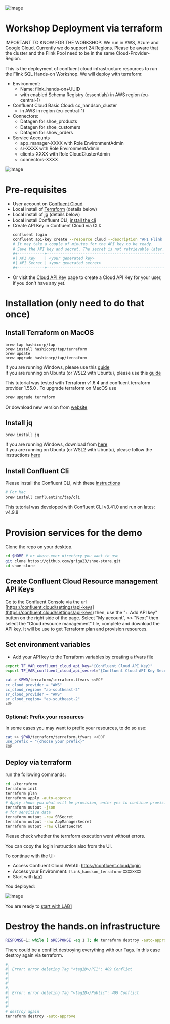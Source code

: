 ![image](img/confluent-logo-300-2.png)

# Workshop Deployment via terraform

IMPORTANT TO KNOW FOR THE WORKSHOP:
We run in AWS, Azure and Google Cloud. Currently we do support [24 Regions](https://docs.confluent.io/cloud/current/flink/overview.html#af-long-is-everywhere).
Please be aware that the cluster and the Flink Pool need to be in the same Cloud-Provider-Region.

This is the deployment of confluent cloud infrastructure resources to run the Flink SQL Hands-on Workshop.
We will deploy with terraform:
 - Environment:
     - Name: flink_hands-on+UUID
     - with enabled Schema Registry (essentials) in AWS region (eu-central-1)
 - Confluent Cloud Basic Cloud: cc_handson_cluster
    - in AWS in region (eu-central-1)
 - Connectors:
    - Datagen for shoe_products
    - Datagen for shoe_customers 
    - Datagen for show_orders
 - Service Accounts
    - app_manager-XXXX with Role EnvironmentAdmin
    - sr-XXXX with Role EnvironmentAdmin
    - clients-XXXX with Role CloudClusterAdmin
    - connectors-XXXX
 
![image](img/terraform_deployment.png)

# Pre-requisites
- User account on [Confluent Cloud](https://www.confluent.io/confluent-cloud/tryfree)
- Local install of [Terraform](https://www.terraform.io) (details below)
- Local install of [jq](https://jqlang.github.io/jq/download) (details below)
- Local install Confluent CLI, [install the cli](https://docs.confluent.io/confluent-cli/current/install.html) 
- Create API Key in Confluent Cloud via CLI:
    ```bash
    confluent login
    confluent api-key create --resource cloud --description "API Flink handson for terraform"
    # It may take a couple of minutes for the API key to be ready.
    # Save the API key and secret. The secret is not retrievable later.
    #+------------+------------------------------------------------------------------+
    #| API Key    | <your generated key>                                             |
    #| API Secret | <your generated secret>                                          |
    #+------------+------------------------------------------------------------------+
    ``````
 - Or visit the [Cloud API Key](https://confluent.cloud/settings/api-keys) page to create a Cloud API Key for your user, if you don't have any yet.

# Installation (only need to do that once)

## Install Terraform on MacOS
```
brew tap hashicorp/tap
brew install hashicorp/tap/terraform
brew update
brew upgrade hashicorp/tap/terraform
```
If you are running Windows, please use this [guide](https://learn.microsoft.com/en-us/azure/developer/terraform/get-started-windows-bash?tabs=bash) <br>
If you are running on Ubuntu (or WSL2 with Ubuntu), please use this [guide](https://computingforgeeks.com/how-to-install-terraform-on-ubuntu/)

This tutorial was tested with Terraform v1.6.4 and confluent terraform provider 1.55.0 . To upgrade terraform on MacOS use
```bash
brew upgrade terraform
```
Or download new version from [website](https://www.terraform.io/downloads.html)

## Install jq
```
brew install jq
```
If you are running Windows, download from [here](https://jqlang.github.io/jq/download/) <br>
If you are running on Ubuntu (or WSL2 with Ubuntu), please follow the instructions [here](https://lindevs.com/install-jq-on-ubuntu)

## Install Confluent Cli
Please install the Confluent CLI, with these [instructions](https://docs.confluent.io/confluent-cli/current/install.html) 

```sh
# For Mac
brew install confluentinc/tap/cli
```

This tutorial was developed with Confluent CLI v3.41.0 and run on lates: v4.9.8

# Provision services for the demo

Clone the repo on your desktop.
```bash
cd $HOME # or where-ever directory you want to use
git clone https://github.com/griga23/shoe-store.git
cd shoe-store
```

## Create Confluent Cloud Resource management API Keys

Go to the Confluent Console via the url [https://confluent.cloud/settings/api-keys](https://confluent.cloud/settings/api-keys) then, use the "+ Add API key" button on the right side of the page. Select "My account", >> "Next" then select the "Cloud resource management" tile, complete and download the API key. It will be use to get Terraform plan and provision resources.   

## Set environment variables
- Add your API key to the Terraform variables by creating a tfvars file

```bash
export TF_VAR_confluent_cloud_api_key="{Confluent Cloud API Key}"
export TF_VAR_confluent_cloud_api_secret="{Confluent Cloud API Key Secret}"

cat > $PWD/terraform/terraform.tfvars <<EOF
cc_cloud_provider = "AWS"
cc_cloud_region= "ap-southeast-2"
sr_cloud_provider = "AWS"
sr_cloud_region= "ap-southeast-2"
EOF
```

### Optional: Prefix your resources

In some cases you may want to prefix your resources, to do so use:

```bash
cat >> $PWD/terraform/terraform.tfvars <<EOF
use_prefix = "{choose your prefix}"
EOF
```

## Deploy via terraform
run the following commands:
```Bash
cd ./terraform
terraform init
terraform plan
terraform apply -auto-approve
# Apply shows you what will be provision, enter yes to continue provisioning 
terraform output -json
# for sensitive data
terraform output -raw SRSecret
terraform output -raw AppManagerSecret
terraform output -raw ClientSecret
```

Please check whether the terraform execution went without errors.

You can copy the login instruction also from the UI.

To continue with the UI:
 - Access Confluent Cloud WebUI: https://confluent.cloud/login
 - Access your Environment: `flink_handson_terraform-XXXXXXXX`
 - Start with [lab1](../lab1.md)

You deployed:

![image](img/terraform_deployment.png)

You are ready to [start with LAB1](../lab1.md)

# Destroy the hands.on infrastructure
```bash
RESPONSE=1; while [ $RESPONSE -eq 1 ]; do terraform destroy -auto-approve; RESPONSE=$?; done
```
There could be a conflict destroying everything with our Tags. In this case destroy again via terraform.
```bash
#╷
#│ Error: error deleting Tag "<tagID>/PII": 409 Conflict
#│ 
#│ 
#╵
#╷
#│ Error: error deleting Tag "<tagID>/Public": 409 Conflict
#│ 
#│ 
#╵
# destroy again
terraform destroy -auto-approve
``` 
